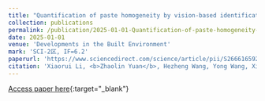 ```yaml
---
title: "Quantification of paste homogeneity by vision-based identification method: Case study for an industrial mixer"
collection: publications
permalink: /publication/2025-01-01-Quantification-of-paste-homogeneity-by-vision-based-identification-method:-Case-study-for-an-industrial-mixer
date: 2025-01-01
venue: 'Developments in the Built Environment'
mark: 'SCI-2区, IF=6.2'
paperurl: 'https://www.sciencedirect.com/science/article/pii/S2666165925000055'
citation: 'Xiaorui Li, <b>Zhaolin Yuan</b>, Hezheng Wang, Yong Wang, Xiaojuan Ban, &quot;Quantification of paste homogeneity by vision-based identification method: Case study for an industrial mixer.&quot; Developments in the Built Environment, 2025.'
---
```

[Access paper here](https://www.sciencedirect.com/science/article/pii/S2666165925000055){:target="_blank"}
